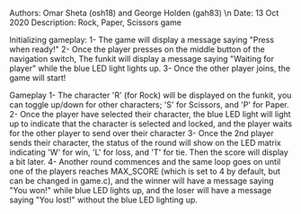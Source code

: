 Authors: Omar Sheta (osh18) and George Holden (gah83) \n
Date: 13 Oct 2020
Description: Rock, Paper, Scissors game

Initializing gameplay:
    1- The game will display a message saying "Press when ready!"
    2- Once the player presses on the middle button of the navigation switch,
       The funkit will display a message saying "Waiting for player" while
       the blue LED light lights up.
    3- Once the other player joins, the game will start!
    

Gameplay
    1- The character 'R' (for Rock) will be displayed on the funkit, you can 
       toggle up/down for other characters; 'S' for Scissors, and 'P' for Paper.
    2- Once the player have selected their character, the blue LED light 
       will light up to indicate that the character is selected and locked, and
       the player waits for the other player to send over their character
    3- Once the 2nd player sends their character, the status of the round will
       show on the LED matrix indicating 'W' for win, 'L' for loss, and 'T' for
       tie. Then the score will display a bit later.
    4- Another round commences and the same loop goes on until one of the players
       reaches MAX_SCORE (which is set to 4 by default, but can be changed in
       game.c), and the winner will have a message saying "You won!" while blue
       LED lights up, and the loser will have a message saying "You lost!" without
       the blue LED lighting up.